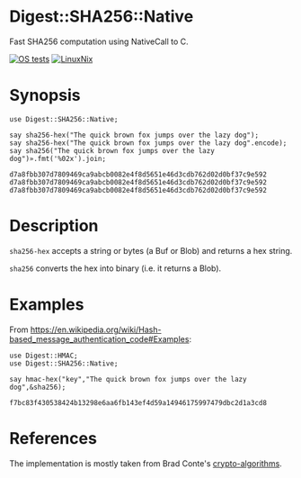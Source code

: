 
Digest::SHA256::Native
=======
Fast SHA256 computation using NativeCall to C.

[![OS
tests](https://github.com/bduggan/raku-digest-sha256-native/actions/workflows/test.yml/badge.svg)](https://github.com/bduggan/raku-digest-sha256-native/actions/workflows/test.yml) [![LinuxNix](https://github.com/bduggan/raku-digest-sha256-native/actions/workflows/nixos.yml/badge.svg)](https://github.com/bduggan/raku-digest-sha256-native/actions/workflows/nixos.yml)

Synopsis
========
```
use Digest::SHA256::Native;

say sha256-hex("The quick brown fox jumps over the lazy dog");
say sha256-hex("The quick brown fox jumps over the lazy dog".encode);
say sha256("The quick brown fox jumps over the lazy dog")».fmt('%02x').join;
```

```
d7a8fbb307d7809469ca9abcb0082e4f8d5651e46d3cdb762d02d0bf37c9e592
d7a8fbb307d7809469ca9abcb0082e4f8d5651e46d3cdb762d02d0bf37c9e592
d7a8fbb307d7809469ca9abcb0082e4f8d5651e46d3cdb762d02d0bf37c9e592
```

Description
===========

`sha256-hex` accepts a string or bytes (a Buf or Blob) and returns a hex string.

`sha256` converts the hex into binary (i.e. it returns a Blob).

Examples
========
From <https://en.wikipedia.org/wiki/Hash-based_message_authentication_code#Examples>:
```
use Digest::HMAC;
use Digest::SHA256::Native;

say hmac-hex("key","The quick brown fox jumps over the lazy dog",&sha256);

```

`f7bc83f430538424b13298e6aa6fb143ef4d59a14946175997479dbc2d1a3cd8`

References
======
The implementation is mostly taken from Brad Conte's [crypto-algorithms](https://github.com/B-Con/crypto-algorithms).

